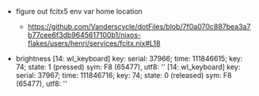 - figure out fcitx5 env var home location
  - https://github.com/Vanderscycle/dotFiles/blob/7f0a070c887bea3a7b77cee6f3db9645617100b1/nixos-flakes/users/henri/services/fcitx.nix#L18

- brightness
[14:     wl_keyboard] key: serial: 37966; time: 111846615; key: 74; state: 1 (pressed)
                      sym: F8           (65477), utf8: ''
[14:     wl_keyboard] key: serial: 37967; time: 111846716; key: 74; state: 0 (released)
                      sym: F8           (65477), utf8: ''
